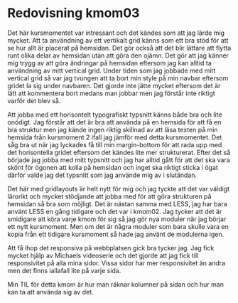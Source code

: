 ---
---
Redovisning kmom03
=========================

Det här kursmomentet var intressant och det kändes som att jag lärde mig mycket. Att ta användning av ett vertikalt grid känns som ett bra stöd för att se hur allt är placerat på hemsidan. Det gör också att det blir lättare att flytta runt olika delar av hemsidan utan att göra den ojämn. Det gör att jag känner mig trygg av att göra ändringar på hemsidan eftersom jag kan alltid ta användning av mitt vertical grid. Under tiden som jag jobbade med mitt vertical grid så var jag tvungen att ta bort min style på min navbar eftersom gridet la sig under navbaren. Det gjorde inte jätte mycket eftersom det är lätt att kommentera bort medans man jobbar men jag förstår inte riktigt varför det blev så.

Att jobba med ett horisontelt typografiskt typsnitt känns både bra och lite onödigt. Jag förstår att det är bra att använda på en hemsida för att få en bra struktur men jag kände ingen riktig skillnad av att läsa texten på min hemsida från kursmoment 2 ifall jag jämför med detta kursmomentet. Det såg bra ut när jag lyckades få till min margin-bottom för att rada upp med det horisontella gridet eftersom det kändes lite mer strukturerat. Efter det så började jag jobba med mitt typsnitt och jag har alltid gått för att det ska vara skönt för ögonen att kolla på hemsidan och inget ska riktigt sticka i ögat därför valde jag det typsnitt som jag använde mig av i slutändan.

Det här med gridlayouts är helt nytt för mig och jag tyckte att det var väldigt lärorikt och mycket stödjande att jobba med för att göra strukturen på hemsidan så bra som möjligt. Det är nästan samma med LESS, jag har bara använt LESS en gång tidigare och det var i kmom02. Jag tycker att det är smidigare att köra varje kmom för sig så jag gör nya moduler när jag börjar ett nytt kursmoment. Men om det är några moduler som bara skulle vara en kopia från ett tidigare kursmoment så hade jag använt de modulerna igen.

Att få ihop det responsiva på webbplatsen gick bra tycker jag. Jag fick mycket hjälp av Michaels videoserie och det gjorde att jag fick till responsivitet på alla mina sidor. Vissa sidor har mer responsivitet än andra men det finns iallafall lite på varje sida.

Min TIL för detta kmom är hur man räknar kolumner på sidan och hur man kan ta att använda sig av det.

